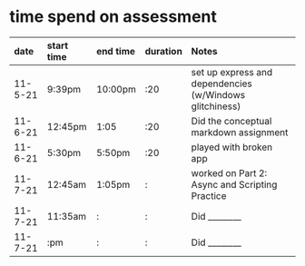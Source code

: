 # time spend on assessment

|date|start time|end time|duration|Notes|
|:---|:---|:---|:---|:---|
|11-5-21|9:39pm|10:00pm|:20|set up express and dependencies (w/Windows glitchiness)|
|11-6-21|12:45pm|1:05|:20|Did the conceptual markdown assignment|
|11-6-21|5:30pm|5:50pm|:20|played with broken app|
11-7-21|12:45am|1:05pm|:|worked on Part 2: Async and Scripting Practice|
11-7-21|11:35am|:|:|Did ________|
11-7-21|:pm|:|:|Did ________|